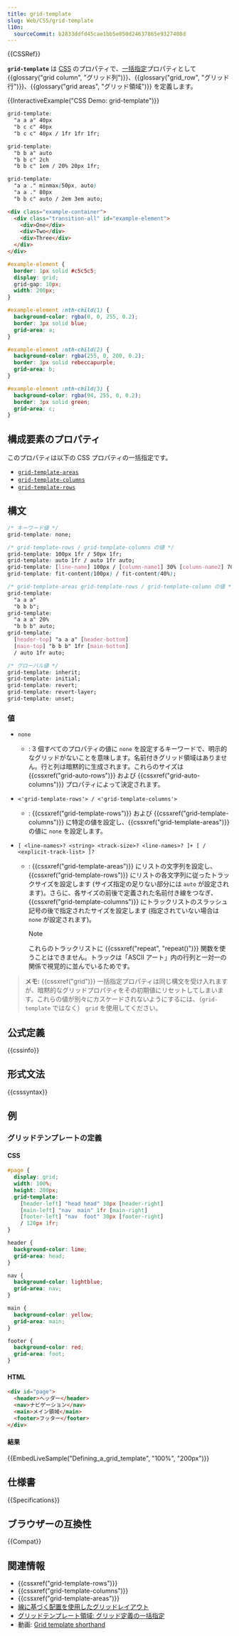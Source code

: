 ```yaml
---
title: grid-template
slug: Web/CSS/grid-template
l10n:
  sourceCommit: b2833ddfd45cae1bb5e050d24637865e9327408d
---
```


{{CSSRef}}

**`grid-template`** は [CSS](/ja/docs/Web/CSS) のプロパティで、[一括指定](/ja/docs/Web/CSS/Shorthand_properties)プロパティとして {{glossary("grid column", "グリッド列")}}、{{glossary("grid_row", "グリッド行")}}、{{glossary("grid areas", "グリッド領域")}} を定義します。

{{InteractiveExample("CSS Demo: grid-template")}}

```css interactive-example-choice
grid-template:
  "a a a" 40px
  "b c c" 40px
  "b c c" 40px / 1fr 1fr 1fr;
```

```css interactive-example-choice
grid-template:
  "b b a" auto
  "b b c" 2ch
  "b b c" 1em / 20% 20px 1fr;
```

```css interactive-example-choice
grid-template:
  "a a ." minmax(50px, auto)
  "a a ." 80px
  "b b c" auto / 2em 3em auto;
```

```html interactive-example
<div class="example-container">
  <div class="transition-all" id="example-element">
    <div>One</div>
    <div>Two</div>
    <div>Three</div>
  </div>
</div>
```

```css interactive-example
#example-element {
  border: 1px solid #c5c5c5;
  display: grid;
  grid-gap: 10px;
  width: 200px;
}

#example-element :nth-child(1) {
  background-color: rgba(0, 0, 255, 0.2);
  border: 3px solid blue;
  grid-area: a;
}

#example-element :nth-child(2) {
  background-color: rgba(255, 0, 200, 0.2);
  border: 3px solid rebeccapurple;
  grid-area: b;
}

#example-element :nth-child(3) {
  background-color: rgba(94, 255, 0, 0.2);
  border: 3px solid green;
  grid-area: c;
}
```

## 構成要素のプロパティ

このプロパティは以下の CSS プロパティの一括指定です。

- [`grid-template-areas`](/ja/docs/Web/CSS/grid-template-areas)
- [`grid-template-columns`](/ja/docs/Web/CSS/grid-template-columns)
- [`grid-template-rows`](/ja/docs/Web/CSS/grid-template-rows)

## 構文

```css
/* キーワード値 */
grid-template: none;

/* grid-template-rows / grid-template-columns の値 */
grid-template: 100px 1fr / 50px 1fr;
grid-template: auto 1fr / auto 1fr auto;
grid-template: [line-name] 100px / [column-name1] 30% [column-name2] 70%;
grid-template: fit-content(100px) / fit-content(40%);

/* grid-template-areas grid-template-rows / grid-template-column の値 */
grid-template:
  "a a a"
  "b b b";
grid-template:
  "a a a" 20%
  "b b b" auto;
grid-template:
  [header-top] "a a a" [header-bottom]
  [main-top] "b b b" 1fr [main-bottom]
  / auto 1fr auto;

/* グローバル値 */
grid-template: inherit;
grid-template: initial;
grid-template: revert;
grid-template: revert-layer;
grid-template: unset;
```

### 値

- `none`
  - : 3 個すべてのプロパティの値に `none` を設定するキーワードで、明示的なグリッドがないことを意味します。名前付きグリッド領域はありません。行と列は暗黙的に生成されます。これらのサイズは {{cssxref("grid-auto-rows")}} および {{cssxref("grid-auto-columns")}} プロパティによって決定されます。
- `<'grid-template-rows'> / <'grid-template-columns'>`
  - : {{cssxref("grid-template-rows")}} および {{cssxref("grid-template-columns")}} に特定の値を設定し、{{cssxref("grid-template-areas")}} の値に `none` を設定します。
- `[ <line-names>? <string> <track-size>? <line-names>? ]+ [ / <explicit-track-list> ]?`

  - : {{cssxref("grid-template-areas")}} にリストの文字列を設定し、{{cssxref("grid-template-rows")}} にリストの各文字列に従ったトラックサイズを設定します (サイズ指定の足りない部分には `auto` が設定されます)。さらに、各サイズの前後で定義された名前付き線をつなぎ、{{cssxref("grid-template-columns")}} にトラックリストのスラッシュ記号の後で指定されたサイズを設定します (指定されていない場合は `none` が設定されます)。

    > [!NOTE]
    > これらのトラックリストに {{cssxref("repeat", "repeat()")}} 関数を使うことはできません。トラックは「ASCII アート」内の行列と一対一の関係で視覚的に並んでいるためです。

> **メモ:** {{cssxref("grid")}} 一括指定プロパティは同じ構文を受け入れますが、暗黙的なグリッドプロパティをその初期値にリセットしてしまいます。これらの値が別々にカスケードされないようにするには、（`grid-template` ではなく） `grid` を使用してください。

## 公式定義

{{cssinfo}}

## 形式文法

{{csssyntax}}

## 例

### グリッドテンプレートの定義

#### CSS

```css live-sample___defining_a_grid_template
#page {
  display: grid;
  width: 100%;
  height: 200px;
  grid-template:
    [header-left] "head head" 30px [header-right]
    [main-left] "nav  main" 1fr [main-right]
    [footer-left] "nav  foot" 30px [footer-right]
    / 120px 1fr;
}

header {
  background-color: lime;
  grid-area: head;
}

nav {
  background-color: lightblue;
  grid-area: nav;
}

main {
  background-color: yellow;
  grid-area: main;
}

footer {
  background-color: red;
  grid-area: foot;
}
```

#### HTML

```html live-sample___defining_a_grid_template
<div id="page">
  <header>ヘッダー</header>
  <nav>ナビゲーション</nav>
  <main>メイン領域</main>
  <footer>フッター</footer>
</div>
```

#### 結果

{{EmbedLiveSample("Defining_a_grid_template", "100%", "200px")}}

## 仕様書

{{Specifications}}

## ブラウザーの互換性

{{Compat}}

## 関連情報

- {{cssxref("grid-template-rows")}}
- {{cssxref("grid-template-columns")}}
- {{cssxref("grid-template-areas")}}
- [線に基づく配置を使用したグリッドレイアウト](/ja/docs/Web/CSS/CSS_grid_layout/Grid_layout_using_line-based_placement)
- [グリッドテンプレート領域: グリッド定義の一括指定](/ja/docs/Web/CSS/CSS_grid_layout/Grid_template_areas#グリッド定義の一括指定)
- 動画: [Grid template shorthand](https://gridbyexample.com/video/grid-template-shorthand/)
